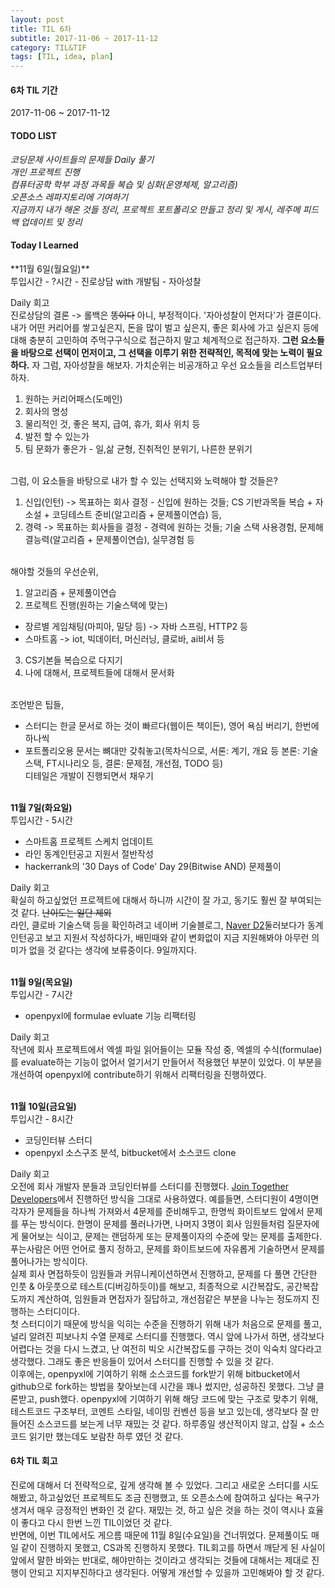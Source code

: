 ```yaml
---
layout: post
title: TIL 6차
subtitle: 2017-11-06 ~ 2017-11-12
category: TIL&TIF
tags: [TIL, idea, plan]
---
```

<h4>6차 TIL 기간</h4>
2017-11-06 ~ 2017-11-12

<h4>TODO LIST</h4>
<i class="fa fa-square-o" aria-hidden="true"> 코딩문제 사이트들의 문제들 Daily 풀기</i><br/>
<i class="fa fa-check-square-o" aria-hidden="true"> 개인 프로젝트 진행</i><br/>
<i class="fa fa-square-o" aria-hidden="true"> 컴퓨터공학 학부 과정 과목들 복습 및 심화(운영체제, 알고리즘)</i><br/>
<i class="fa fa-check-square-o" aria-hidden="true"> 오픈소스 레파지토리에 기여하기</i><br/>
<i class="fa fa-square-o" aria-hidden="true"> 지금까지 내가 해온 것들 정리, 프로젝트 포트폴리오 만들고 정리 및 게시, 레주메 피드백 업데이트 및 정리</i><br/>


<h4>Today I Learned</h4>
**11월 6일(월요일)**<br/>
투입시간 - ?시간
- 진로상담 with 개발팀
- 자아성찰

Daily 회고<br/>
진로상담의 결론 -> 롤백은 ~~똥이다~~ 아니, 부정적이다. '자아성찰이 먼저다'가 결론이다.
내가 어떤 커리어를 쌓고싶은지, 돈을 많이 벌고 싶은지, 좋은 회사에 가고 싶은지 등에 대해 충분히 고민하여 주먹구구식으로 접근하지 말고 체계적으로 접근하자.
**그런 요소들을 바탕으로 선택이 먼저이고, 그 선택을 이루기 위한 전략적인, 목적에 맞는 노력이 필요하다.**
자 그럼, 자아성찰을 해보자. 가치순위는 비공개하고 우선 요소들을 리스트업부터 하자.
1. 원하는 커리어패스(도메인)
2. 회사의 명성
3. 물리적인 것, 좋은 복지, 급여, 휴가, 회사 위치 등
4. 발전 할 수 있는가
5. 팀 문화가 좋은가 - 일,삶 균형, 진취적인 분위기, 나른한 분위기

<br/>
그럼, 이 요소들을 바탕으로 내가 할 수 있는 선택지와 노력해야 할 것들은?

1. 신입(인턴) -> 목표하는 회사 결정 - 신입에 원하는 것들; CS 기반과목들 복습 + 자소설 + 코딩테스트 준비(알고리즘 + 문제풀이연습) 등,
2. 경력 -> 목표하는 회사들을 결정 - 경력에 원하는 것들; 기술 스택 사용경험, 문제해결능력(알고리즘 + 문제풀이연습), 실무경험 등

<br/>
해야할 것들의 우선순위,

1. 알고리즘 + 문제풀이연습
2. 프로젝트 진행(원하는 기술스택에 맞는)
- 장르별 게임채팅(마피아, 밀당 등) -> 자바 스프링, HTTP2 등
- 스마트홈 -> iot, 빅데이터, 머신러닝, 클로바, ai비서 등
3. CS기본들 복습으로 다지기
4. 나에 대해서, 프로젝트들에 대해서 문서화

<br/>
조언받은 팁들,

- 스터디는 한글 문서로 하는 것이 빠르다(웹이든 책이든), 영어 욕심 버리기, 한번에 하나씩
- 포트폴리오용 문서는 뼈대만 갖춰놓고(목차식으로, 서론: 계기, 개요 등 본론: 기술스택, FT시나리오 등, 결론: 문제점, 개선점, TODO 등)<br/>
디테일은 개발이 진행되면서 채우기

<br/>**11월 7일(화요일)**<br/>
투입시간 - 5시간
- 스마트홈 프로젝트 스케치 업데이트
- 라인 동계인턴공고 지원서 절반작성
- hackerrank의 '30 Days of Code' Day 29(Bitwise AND) 문제풀이

Daily 회고<br/>
확실히 하고싶었던 프로젝트에 대해서 하니까 시간이 잘 가고, 동기도 훨씬 잘 부여되는 것 같다. ~~난이도는 일단 제외~~<br/>
라인, 클로바 기술스택 등을 확인하려고 네이버 기술블로그, [Naver D2](http://d2.naver.com/home)둘러보다가 동계인턴공고 보고 지원서 작성하다가,
배민때와 같이 변화없이 지금 지원해봐야 아무런 의미가 없을 것 같다는 생각에 보류중이다. 9일까지다.

<br/>**11월 9일(목요일)**<br/>
투입시간 - 7시간
- openpyxl에 formulae evluate 기능 리팩터링

Daily 회고<br/>
작년에 회사 프로젝트에서 엑셀 파일 읽어들이는 모듈 작성 중, 엑셀의 수식(formulae)를 evaluate하는 기능이 없어서 얼기서기 만들어서 적용했던 부분이 있었다.
이 부분을 개선하여 openpyxl에 contribute하기 위해서 리팩터링을 진행하였다.

<br/>**11월 10일(금요일)**<br/>
투입시간 - 8시간
- 코딩인터뷰 스터디
- openpyxl 소스구조 분석, bitbucket에서 소스코드 clone 

Daily 회고<br/>
오전에 회사 개발자 분들과 코딩인터뷰를 스터디를 진행했다. [Join Together Developers](https://www.facebook.com/groups/JoinTogetherDevelopers/)에서 
진행하던 방식을 그대로 사용하였다. 예를들면, 스터디원이 4명이면 각자가 문제들을 하나씩 가져와서 4문제를 준비해두고, 한명씩 화이트보드 앞에서 문제를 푸는 방식이다.
한명이 문제를 풀러나가면, 나머지 3명이 회사 임원들처럼 질문자에게 물어보는 식이고, 문제는 랜덤하게 또는 문제풀이자의 수준에 맞는 문제를 출제한다.
푸는사람은 어떤 언어로 풀지 정하고, 문제를 화이트보드에 자유롭게 기술하면서 문제를 풀어나가는 방식이다.<br/>
실제 회사 면접하듯이 임원들과 커뮤니케이션하면서 진행하고, 문제를 다 풀면 간단한 인풋 & 아웃풋으로 테스트(디버깅하듯이)를 해보고, 최종적으로 
시간복잡도, 공간복잡도까지 계산하여, 임원들과 면접자가 질답하고, 개선점같은 부분을 나누는 정도까지 진행하는 스터디이다.<br/>
첫 스터디이기 때문에 방식을 익히는 수준을 진행하기 위해 내가 처음으로 문제를 풀고, 널리 알려진 피보나치 수열 문제로 스터디를 진행했다. 역시 앞에 나가서 하면,
생각보다 어렵다는 것을 다시 느겼고, 난 여전히 빅오 시간복잡도를 구하는 것이 익숙치 않다라고 생각했다. 그래도 좋은 반응들이 있어서 스터디를 진행할 수 있을 것 같다.<br/>
이후에는, openpyxl에 기여하기 위해 소스코드를 fork받기 위해 bitbucket에서 github으로 fork하는 방법을 찾아보는데 시간을 꽤나 썼지만, 성공하진 못했다.
그냥 클론받고, push했다. openpyxl에 기여하기 위해 해당 코드에 맞는 구조로 맞추기 위해, 테스트코드 구조부터, 코멘트 스타일, 네이밍 컨벤션 등을 보고 있는데,
생각보다 잘 만들어진 소스코드를 보는게 너무 재밌는 것 같다. 하루종일 생산적이지 않고, 삽질 + 소스코드 읽기만 했는데도 보람찬 하루 였던 것 같다.


<h4>6차 TIL 회고</h4>
진로에 대해서 더 전략적으로, 깊게 생각해 볼 수 있었다. 그리고 새로운 스터디를 시도해봤고, 하고싶었던 프로젝트도 조금 진행했고, 또 오픈소스에 참여하고 싶다는 욕구가 생겨서 매우 긍정적인 변화인 것 같다. 
재밌는 것, 하고 싶은 것을 하는 것이 역시나 효율이 좋다고 다시 한번 느낀 TIL이었던 것 같다.<br/>
반면에, 이번 TIL에서도 게으름 때문에 11월 8일(수요일)을 건너뛰었다. 문제풀이도 매일 같이 진행하지 못했고, CS과목 진행하지 못했다.
TIL회고를 하면서 깨닫게 된 사실이 앞에서 말한 바와는 반대로, 해야만하는 것이라고 생각되는 것들에 대해서는 제대로 진행이 안되고 지지부진하다고 생각된다.
어떻게 개선할 수 있을까 고민해봐야 할 것 같다.